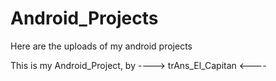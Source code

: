 # Android_Projects
Here are the uploads of my android projects

This is my Android_Project, by 
----> trAns_El_Capitan <----
